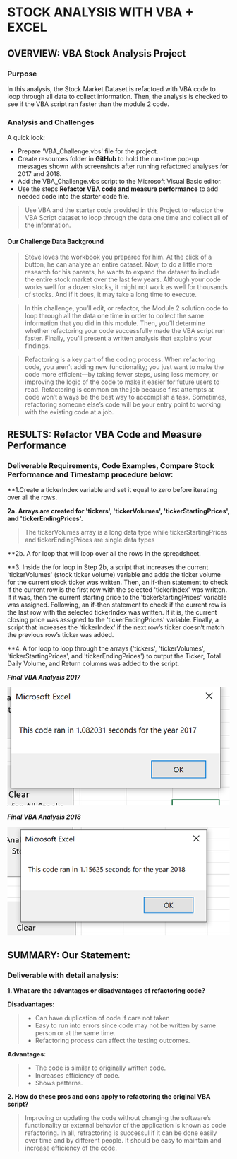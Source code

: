 # STOCK ANALYSIS WITH VBA + EXCEL

## OVERVIEW: VBA Stock Analysis Project

### Purpose

In this analysis, the Stock Market Dataset is refactoed with VBA code to loop through all data to collect information. Then, the analysis is checked to see if the VBA script ran faster than the module 2 code. 

### Analysis and Challenges
A quick look:

- Prepare 'VBA_Challenge.vbs' file for the project.
- Create resources folder in **GitHub** to hold the run-time pop-up messages shown with screenshots after running refactored analyses for 2017 and 2018.
- Add the VBA_Challenge.vbs script to the Microsoft Visual Basic editor.
- Use the steps **Refactor VBA code and measure performance** to add needed code into the starter code file.

> Use VBA and the starter code provided in this Project to refactor the VBA Script dataset to loop through the data one time and collect all of the information.

#### Our Challenge Data Background
> Steve loves the workbook you prepared for him. At the click of a button, he can analyze an entire dataset. Now, to do a little more research for his parents, he wants to expand the dataset to include the entire stock market over the last few years. Although your code works well for a dozen stocks, it might not work as well for thousands of stocks. And if it does, it may take a long time to execute.

> In this challenge, you’ll edit, or refactor, the Module 2 solution code to loop through all the data one time in order to collect the same information that you did in this module. Then, you’ll determine whether refactoring your code successfully made the VBA script run faster. Finally, you’ll present a written analysis that explains your findings.

> Refactoring is a key part of the coding process. When refactoring code, you aren’t adding new functionality; you just want to make the code more efficient—by taking fewer steps, using less memory, or improving the logic of the code to make it easier for future users to read. Refactoring is common on the job because first attempts at code won’t always be the best way to accomplish a task. Sometimes, refactoring someone else’s code will be your entry point to working with the existing code at a job.

## RESULTS: Refactor VBA Code and Measure Performance
 
### Deliverable Requirements, Code Examples, Compare Stock Performance and Timestamp procedure below:

**1.Create a tickerIndex variable and set it equal to zero before iterating over all the rows.


**2a. Arrays are created for 'tickers', 'tickerVolumes', 'tickerStartingPrices', and 'tickerEndingPrices'.**
>The tickerVolumes array is a long data type while tickerStartingPrices and tickerEndingPrices are single data types

**2b. A for loop that will loop over all the rows in the spreadsheet.

**3. Inside the for loop in Step 2b, a script that increases the current 'tickerVolumes' (stock ticker volume) variable and adds the ticker volume for the current stock ticker was written.
Then, an if-then statement to check if the current row is the first row with the selected 'tickerIndex' was written. If it was, then the current starting price to the 'tickerStartingPrices' variable was assigned.
Following, an if-then statement to check if the current row is the last row with the selected tickerIndex was written. 
If it is, the current closing price was assigned to the 'tickerEndingPrices' variable.
Finally, a script that increases the 'tickerIndex' if the next row’s ticker doesn’t match the previous row’s ticker was added. 


**4.  A for loop to loop through the arrays ('tickers', 'tickerVolumes', 'tickerStartingPrices', and 'tickerEndingPrices') to output the Ticker, Total Daily Volume, and Return columns 
was added to the script. 






***Final VBA Analysis 2017***

![name-of-you-image](https://github.com/mheard100/stocks-analysis/blob/main/VBA_Challenge_2017.png)

***Final VBA Analysis 2018***


![name-of-you-image](https://github.com/mheard100/stocks-analysis/blob/main/VBA_Challenge_2018.png)



## SUMMARY: Our Statement:

### Deliverable with detail analysis:
**1. What are the advantages or disadvantages of refactoring code?**

**Disadvantages:**

> - Can have duplication of code if care not taken
> - Easy to run into errors since code may not be written by same person or at the same time. 
> - Refactoring process can affect the testing outcomes. 


**Advantages:**
> - The code is similar to originally written code.  
> - Increases efficiency of code.
> - Shows patterns.

**2. How do these pros and cons apply to refactoring the original VBA script?**

> Improving or updating the code without changing the software’s functionality or external behavior of the application is known as code refactoring. In all, refractoring
is successul if it can be done easily over time and by different people. It should be easy to maintain and increase efficiency of the code. 





